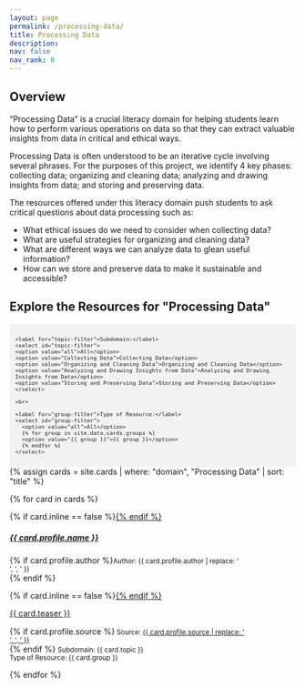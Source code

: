 ```yaml
---
layout: page
permalink: /processing-data/
title: Processing Data
description: 
nav: false
nav_rank: 8
---
```


## Overview

“Processing Data” is a crucial literacy domain for helping students learn how to perform various operations on data so that they can extract valuable insights from data in critical and ethical ways.

Processing Data is often understood to be an iterative cycle involving several phrases. For the purposes of this project, we identify 4 key phases: collecting data; organizing and cleaning data; analyzing and drawing insights from data; and storing and preserving data.

The resources offered under this literacy domain push students to ask critical questions about data processing such as:

- What ethical issues do we need to consider when collecting data?
- What are useful strategies for organizing and cleaning data?
- What are different ways we can analyze data to glean useful information?
- How can we store and preserve data to make it sustainable and accessible?

## Explore the Resources for "Processing Data"

<div style="background-color: #f2f2f2; padding: 10px;">
  <div id="filter-options" style="font-size: 0.8em;">
    
    <label for="topic-filter">Subdomain:</label>
    <select id="topic-filter">
    <option value="all">All</option>
    <option value="Collecting Data">Collecting Data</option>
    <option value="Organizing and Cleaning Data">Organizing and Cleaning Data</option>
    <option value="Analyzing and Drawing Insights from Data">Analyzing and Drawing Insights from Data</option>
    <option value="Storing and Preserving Data">Storing and Preserving Data</option>
    </select>

    <br>

    <label for="group-filter">Type of Resource:</label>
    <select id="group-filter">
      <option value="all">All</option>
      {% for group in site.data.cards.groups %}
      <option value="{{ group }}">{{ group }}</option>
      {% endfor %}
    </select>
  </div>
</div>

<div id="card-list">
{% assign cards = site.cards | where: "domain", "Processing Data" | sort: "title" %}

{% for card in cards %}
  <p>
    <div class="card {% if card.inline == false %}hoverable{% endif %}">
      <div class="row no-gutters">
        <div class="team">
          <div class="card-body">
            {% if card.inline == false %}<a href="{{ card.url | relative_url }}">{% endif %}
              <h5 class="card-title">{{ card.profile.name }}</h5></a>
            <p class="card-text">{% if card.profile.author %}<small class="test-muted">Author: {{ card.profile.author | replace: '<br />', ', ' }} </small><br>{% endif %}</p>
            {% if card.inline == false %}<a href="{{ card.url | relative_url }}">{% endif %}
              <p class="card-text">{{ card.teaser }}</p></a>
            <p class="card-text">
              <div style="height:1px;font-size:1px;">&nbsp;</div>
              {% if card.profile.source %}<small class="test-muted"><i class="fas fa-link"></i>  Source: <a href="{{ card.profile.source }}">{{ card.profile.source | replace: '<br />', ', ' }}</a> </small><br>{% endif %} 
              <small class="test-muted topic">Subdomain: {{ card.topic }}</small><br>
              <small class="test-muted group">Type of Resource: {{ card.group }}</small><br>
            </p>
          </div>
        </div>
      </div>
    </div>
  </p>
{% endfor %}
</div>

<script>
document.addEventListener('DOMContentLoaded', function() {
  const topicFilter = document.getElementById('topic-filter');
  const groupFilter = document.getElementById('group-filter');
  const cards = document.querySelectorAll('.card');

  function filterCards() {
    const selectedTopic = topicFilter.value;
    const selectedGroup = groupFilter.value;

    cards.forEach(card => {
      const topic = card.querySelector('.topic').textContent.trim().replace('Topic: ', '');
      const group = card.querySelector('.group').textContent.trim().replace('Group: ', '');

      const topicMatch = selectedTopic === 'all' || topic === selectedTopic;
      const groupMatch = selectedGroup === 'all' || group === selectedGroup;

      if (topicMatch && groupMatch) {
        card.style.display = 'block';
      } else {
        card.style.display = 'none';
      }
    });
  }

  topicFilter.addEventListener('change', filterCards);
  groupFilter.addEventListener('change', filterCards);

  // Initial filtering when the page loads
  filterCards();
});
</script>


